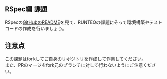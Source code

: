 ## RSpec編 課題

RSpecの[GitHubのREADME](https://github.com/rspec/rspec-rails)を見て、RUNTEQの課題にそって環境構築やテストコードの作成を行いましょう。

## 注意点

この課題はforkしてご自身のリポジトリを作成して作業してください。  
また、PRのマージをfork元のブランチに対して行わないようにご注意ください。  

